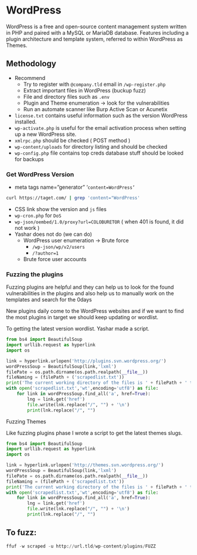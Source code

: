 # WordPress

WordPress is a free and open-source content management system written in PHP and paired with a MySQL or MariaDB database. Features including a plugin architecture and template system, referred to within WordPress as Themes. 

## Methodology

- Recommend
    - Try to register with `@company.tld` email in `/wp-register.php`
    - Extract important files in WordPress (buckup fuzz)
    - File and directory files such as `.env`
    - Plugin and Theme enumeration → look for the vulnerabilities
    - Run an automate scanner like Burp Active Scan or Acunetix
- `license.txt` contains useful information such as the version WordPress installed.
- `wp-activate.php` is useful for the email activation process when setting up a new WordPress site.
- `xmlrpc.php` should be checked ( POST method )
- `wp-content/uploads` for directory listing and should be checked
- `wp-config.php` file contains top creds database stuff should be looked for backups

### Get WordPress Version

- meta tags name=”generator” ‘`content=WordPress’`

```bash
curl https://taget.com/ | grep 'content="WordPress'
```

- CSS link show the version and `js` files
- `wp-cron.php` for `DoS`
- `wp-json/oembed/1.0/proxy?url=COLOBURETOR` ( when 401 is found, it did not work )
- Yashar does not do (we can do)
    - WordPress user enumeration → Brute force
        - `/wp-json/wp/v2/users`
        - `/?author=1`
    - Brute force user accounts

### Fuzzing the plugins

Fuzzing plugins are helpful and they can help us to look for the found vulnerabilities in the plugins and also help us to manually work on the templates and search for the 0days

New plugins daily come to the WordPress websites and if we want to find the most plugins in target we should keep updating or wordlist.

To getting the latest version wordlist. Yashar made a script.

```python
from bs4 import BeautifulSoup
import urllib.request as hyperlink
import os

link = hyperlink.urlopen('http://plugins.svn.wordpress.org/')
wordPressSoup = BeautifulSoup(link,'lxml')
filePate = os.path.dirname(os.path.realpath(__file__))
fileNaming = (filePath + ('scrapedlist.txt'))
print('The current working directory of the files is ' + filePath + ' the scraped list has been saved to this directory as scrapedlist.txt')
with open('scrapedlist.txt','wt',encoding='utf8') as file:
	for link in wordPressSoup.find_all('a', href=True):
		lng = link.get('href')
		file.write(lnk.replace("/", "") + '\n')
		print(lnk.replace("/", "")
```

Fuzzing Themes

Like fuzzing plugins phase I wrote a script to get the latest themes slugs.

```python
from bs4 import BeautifulSoup
import urllib.request as hyperlink
import os

link = hyperlink.urlopen('http://themes.svn.wordpress.org/')
wordPressSoup = BeautifulSoup(link,'lxml')
filePate = os.path.dirname(os.path.realpath(__file__))
fileNaming = (filePath + ('scrapedlist.txt'))
print('The current working directory of the files is ' + filePath + ' the scraped list has been saved to this directory as scrapedlist.txt')
with open('scrapedlist.txt','wt',encoding='utf8') as file:
	for link in wordPressSoup.find_all('a', href=True):
		lng = link.get('href')
		file.write(lnk.replace("/", "") + '\n')
		print(lnk.replace("/", "")
```

## To fuzz:

```python
ffuf -w scraped -u http://url.tld/wp-content/plugins/FUZZ
```